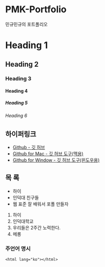 PMK-Portfolio
=============

민규민규의 포트폴리오


# Heading 1
## Heading 2
### Heading 3
#### Heading 4
##### Heading 5
###### Heading 6

## 하이퍼링크
* [Github - 깃 허브](http://github.com)
* [Github for Mac - 깃 허브 도구(맥용)](http://mac.github.com)
* [Github for Window - 깃 허브 도구(윈도우용)](http://windows.github.com)

## 목 록
* 하이
* 인덕대 친구들
* 웹 표준 잘 배워서 포폴 만들자

1. 하이
2. 인덕대학교
3. 우리들은 2주간 노력한다.
4. 메롱

### 주언어 명시
```
<html lang="ko"></html>
```
